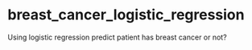 # breast_cancer_logistic_regression
Using logistic regression predict patient has breast cancer or not? 
